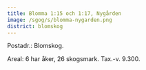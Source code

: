 ```yaml
---
title: Blomma 1:15 och 1:17, Nygården
image: /sgog/s/blomma-nygarden.png
district: blomskog
---
```


Postadr.: Blomskog.

Areal: 6 har åker, 26 skogsmark.
Tax.-v. 9.300.

